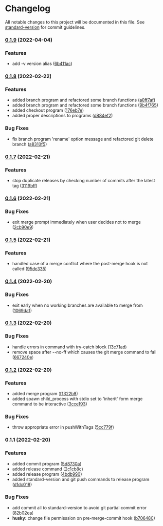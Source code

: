 # Changelog

All notable changes to this project will be documented in this file. See [standard-version](https://github.com/conventional-changelog/standard-version) for commit guidelines.

### [0.1.9](https://github.com/eriicafes/reflow/compare/v0.1.8...v0.1.9) (2022-04-04)

### Features

- add -v version alias ([6b411ac](https://github.com/eriicafes/reflow/commit/6b411acfb815d606bfbcc12791e7900f32d8864a))

### [0.1.8](https://github.com/eriicafes/reflow/compare/v0.1.7...v0.1.8) (2022-02-22)

### Features

- added branch program and refactored some branch functions ([a0ff7af](https://github.com/eriicafes/reflow/commit/a0ff7affd0393db8b6c91117b227a35a655b0df5))
- added branch program and refactored some branch functions ([9b4f765](https://github.com/eriicafes/reflow/commit/9b4f76531dfd50ee6103bbb7371b78b21ebe9c33))
- added checkout program ([176eb7e](https://github.com/eriicafes/reflow/commit/176eb7e906a7e52e3e20e0fb25d6cd7d9e478cb3))
- added proper descriptions to programs ([d884ef2](https://github.com/eriicafes/reflow/commit/d884ef2af4731fabeef2c69664d1c4a5e789f580))

### Bug Fixes

- fix branch program 'rename' option message and refactored git delete branch ([a8310f5](https://github.com/eriicafes/reflow/commit/a8310f5b2cd8a395560c6c1288013cfc7bddc7ca))

### [0.1.7](https://github.com/eriicafes/reflow/compare/v0.1.6...v0.1.7) (2022-02-21)

### Features

- stop duplicate releases by checking number of commits after the latest tag ([3119bff](https://github.com/eriicafes/reflow/commit/3119bffb8aa4314569328eb09939b36abf1287bd))

### [0.1.6](https://github.com/eriicafes/reflow/compare/v0.1.5...v0.1.6) (2022-02-21)

### Bug Fixes

- exit merge prompt immediately when user decides not to merge ([2cb90e9](https://github.com/eriicafes/reflow/commit/2cb90e9311443c3005242dea05099b2d4687c59e))

### [0.1.5](https://github.com/eriicafes/reflow/compare/v0.1.4...v0.1.5) (2022-02-21)

### Features

- handled case of a merge conflict where the post-merge hook is not called ([95dc335](https://github.com/eriicafes/reflow/commit/95dc335ccfd14cd518aefef061edc214bb41dec3))

### [0.1.4](https://github.com/eriicafes/reflow/compare/v0.1.3...v0.1.4) (2022-02-20)

### Bug Fixes

- exit early when no working branches are available to merge from ([1069da1](https://github.com/eriicafes/reflow/commit/1069da1839cca58e1a7ce0945b32652eb8a16889))

### [0.1.3](https://github.com/eriicafes/reflow/compare/v0.1.2...v0.1.3) (2022-02-20)

### Bug Fixes

- handle errors in command with try-catch block ([13c71ad](https://github.com/eriicafes/reflow/commit/13c71ad24f455735aa1a763509fbd4ea56adc965))
- remove space after --no-ff which causes the git merge command to fail ([667240e](https://github.com/eriicafes/reflow/commit/667240ea21434d0f3d3dc0138df20747c8e71695))

### [0.1.2](https://github.com/eriicafes/reflow/compare/v0.1.1...v0.1.2) (2022-02-20)

### Features

- added merge program ([f1322b8](https://github.com/eriicafes/reflow/commit/f1322b853a08c49cabe692c3c8224d02e317d5df))
- added spawn child_process with stdio set to 'inherit' form merge command to be interactive ([3cce193](https://github.com/eriicafes/reflow/commit/3cce1933ffd2f27ebf7cbed68f87bb03e1f42074))

### Bug Fixes

- throw appropriate error in pushWithTags ([5cc779f](https://github.com/eriicafes/reflow/commit/5cc779fa2d92dfeb35e4c7374f37ba2e80d36e84))

### 0.1.1 (2022-02-20)

### Features

- added commit program ([5d8730a](https://github.com/eriicafes/reflow/commit/5d8730af54848c07f1a0cd9f72c64e0224b89393))
- added release command ([2c1cb8c](https://github.com/eriicafes/reflow/commit/2c1cb8c695d89c9d61a96ff44350b80b70398c2a))
- added release program ([4bdb990](https://github.com/eriicafes/reflow/commit/4bdb9907bba56ea8f82e232afc9ecf59e4c5ede3))
- added standard-version and git push commands to release program ([d1dc018](https://github.com/eriicafes/reflow/commit/d1dc0188d8a14859f224f81996c9ee0821078597))

### Bug Fixes

- add commit all to standard-version to avoid git partial commit error ([82b02ea](https://github.com/eriicafes/reflow/commit/82b02ea3563334b85ff9abb3fb90198855d8de0c))
- **husky:** change file permisssion on pre-merge-commit hook ([b706480](https://github.com/eriicafes/reflow/commit/b706480a94a94cf928b208e792dad33691d6586a))
